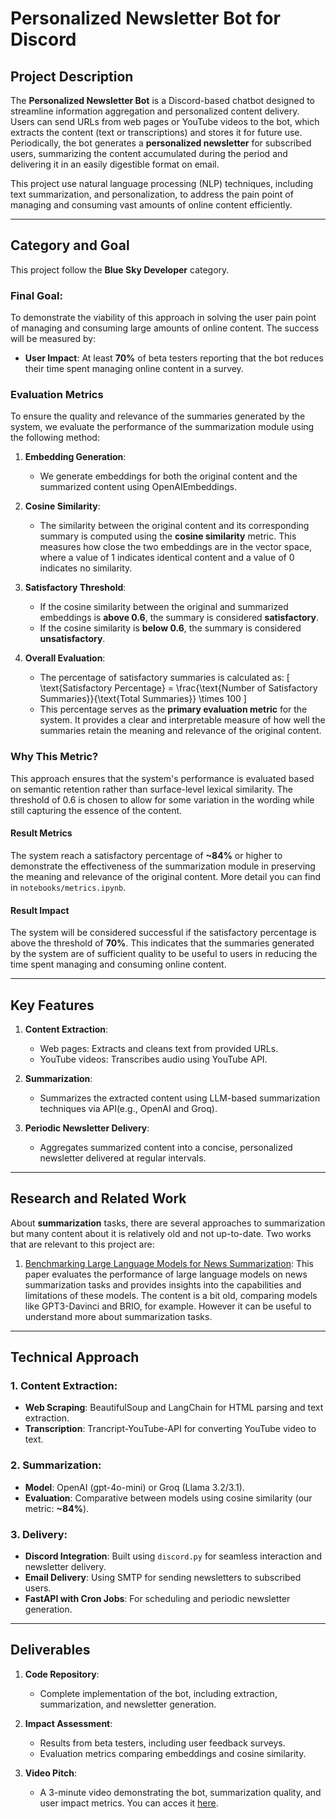# Personalized Newsletter Bot for Discord

## Project Description

The **Personalized Newsletter Bot** is a Discord-based chatbot designed to streamline information aggregation and personalized content delivery. Users can send URLs from web pages or YouTube videos to the bot, which extracts the content (text or transcriptions) and stores it for future use. Periodically, the bot generates a **personalized newsletter** for subscribed users, summarizing the content accumulated during the period and delivering it in an easily digestible format on email. 

This project use natural language processing (NLP) techniques, including text summarization, and personalization, to address the pain point of managing and consuming vast amounts of online content efficiently.

---

## Category and Goal

This project follow the **Blue Sky Developer** category.

### Final Goal:
To demonstrate the viability of this approach in solving the user pain point of managing and consuming large amounts of online content. The success will be measured by:
- **User Impact**: At least **70%** of beta testers reporting that the bot reduces their time spent managing online content in a survey.

### Evaluation Metrics

To ensure the quality and relevance of the summaries generated by the system, we evaluate the performance of the summarization module using the following method:

1. **Embedding Generation**:
   - We generate embeddings for both the original content and the summarized content using OpenAIEmbeddings. 

2. **Cosine Similarity**:
   - The similarity between the original content and its corresponding summary is computed using the **cosine similarity** metric. This measures how close the two embeddings are in the vector space, where a value of 1 indicates identical content and a value of 0 indicates no similarity.

3. **Satisfactory Threshold**:
   - If the cosine similarity between the original and summarized embeddings is **above 0.6**, the summary is considered **satisfactory**.
   - If the cosine similarity is **below 0.6**, the summary is considered **unsatisfactory**.

4. **Overall Evaluation**:
   - The percentage of satisfactory summaries is calculated as:
     \[
     \text{Satisfactory Percentage} = \frac{\text{Number of Satisfactory Summaries}}{\text{Total Summaries}} \times 100
     \]
   - This percentage serves as the **primary evaluation metric** for the system. It provides a clear and interpretable measure of how well the summaries retain the meaning and relevance of the original content.

### Why This Metric?
This approach ensures that the system's performance is evaluated based on semantic retention rather than surface-level lexical similarity. The threshold of 0.6 is chosen to allow for some variation in the wording while still capturing the essence of the content.

#### Result Metrics

The system reach a satisfactory percentage of **~84%** or higher to demonstrate the effectiveness of the summarization module in preserving the meaning and relevance of the original content. More detail you can find in ``notebooks/metrics.ipynb``.

#### Result Impact

The system will be considered successful if the satisfactory percentage is above the threshold of **70%**. This indicates that the summaries generated by the system are of sufficient quality to be useful to users in reducing the time spent managing and consuming online content.

---

## Key Features

1. **Content Extraction**:
   - Web pages: Extracts and cleans text from provided URLs.
   - YouTube videos: Transcribes audio using YouTube API.
   
2. **Summarization**:
   - Summarizes the extracted content using LLM-based summarization techniques via API(e.g., OpenAI and Groq).

3. **Periodic Newsletter Delivery**:
   - Aggregates summarized content into a concise, personalized newsletter delivered at regular intervals.

---

## Research and Related Work

About **summarization** tasks, there are several approaches to summarization but many content about it is relatively old and not up-to-date. Two works that are relevant to this project are:

1. [Benchmarking Large Language Models for News Summarization](https://direct.mit.edu/tacl/article/doi/10.1162/tacl_a_00632/119276/Benchmarking-Large-Language-Models-for-News): This paper evaluates the performance of large language models on news summarization tasks and provides insights into the capabilities and limitations of these models. The content is a bit old, comparing models like GPT3-Davinci and BRIO, for example. However it can be useful to understand more about summarization tasks.

---

## Technical Approach

### 1. Content Extraction:
   - **Web Scraping**: BeautifulSoup and LangChain for HTML parsing and text extraction.
   - **Transcription**: Trancript-YouTube-API for converting YouTube video to text.

### 2. Summarization:
   - **Model**: OpenAI (gpt-4o-mini) or Groq (Llama 3.2/3.1).
   - **Evaluation**: Comparative between models using cosine similarity (our metric: **~84%**).

### 3. Delivery:
   - **Discord Integration**: Built using `discord.py` for seamless interaction and newsletter delivery.
   - **Email Delivery**: Using SMTP for sending newsletters to subscribed users.
   - **FastAPI with Cron Jobs**: For scheduling and periodic newsletter generation.

---

## Deliverables

1. **Code Repository**:
   - Complete implementation of the bot, including extraction, summarization, and newsletter generation.

2. **Impact Assessment**:
   - Results from beta testers, including user feedback surveys.
   - Evaluation metrics comparing embeddings and cosine similarity.

3. **Video Pitch**:
   - A 3-minute video demonstrating the bot, summarization quality, and user impact metrics. You can acces it [here](https://youtu.be/llNRnTNHbyk).